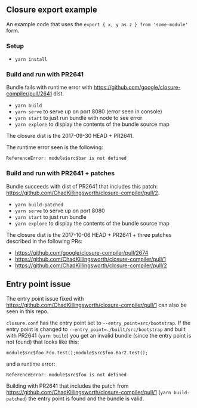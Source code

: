 ## Closure export example

An example code that uses the `export { x, y as z } from 'some-module'` form.

### Setup

* `yarn install`

### Build and run with PR2641

Bundle fails with runtime error with https://github.com/google/closure-compiler/pull/2641 dist.

* `yarn build`
* `yarn serve` to serve up on port 8080 (error seen in console)
* `yarn start` to just run bundle with node to see error
* `yarn explore` to display the contents of the bundle source map

The closure dist is the 2017-09-30 HEAD + PR2641.

The runtime error seen is the following:

```
ReferenceError: module$src$bar is not defined
```

### Build and run with PR2641 + patches

Bundle succeeds with dist of PR2641 that includes this patch: https://github.com/ChadKillingsworth/closure-compiler/pull/2.

* `yarn build-patched`
* `yarn serve` to serve up on port 8080
* `yarn start` to just run bundle
* `yarn explore` to display the contents of the bundle source map

The closure dist is the 2017-10-06 HEAD + PR2641 + three patches described in the following PRs:

* https://github.com/google/closure-compiler/pull/2674
* https://github.com/ChadKillingsworth/closure-compiler/pull/1
* https://github.com/ChadKillingsworth/closure-compiler/pull/2

## Entry point issue

The entry point issue fixed with https://github.com/ChadKillingsworth/closure-compiler/pull/1 can also be seen in this repo.

`closure.conf` has the entry point set to `--entry_point=src/bootstrap`. If the entry point is changed to `--entry_point=./built/src/bootstrap` and built with PR2641 (`yarn build`) you get an invalid bundle (since the entry point is not found) that looks like this:

```
module$src$foo.Foo.test();module$src$foo.Bar2.test();
```

and a runtime error:

```
ReferenceError: module$src$foo is not defined
```

Building with PR2641 that includes the patch from https://github.com/ChadKillingsworth/closure-compiler/pull/1 (`yarn build-patched`) the entry point is found and the bundle is valid.
